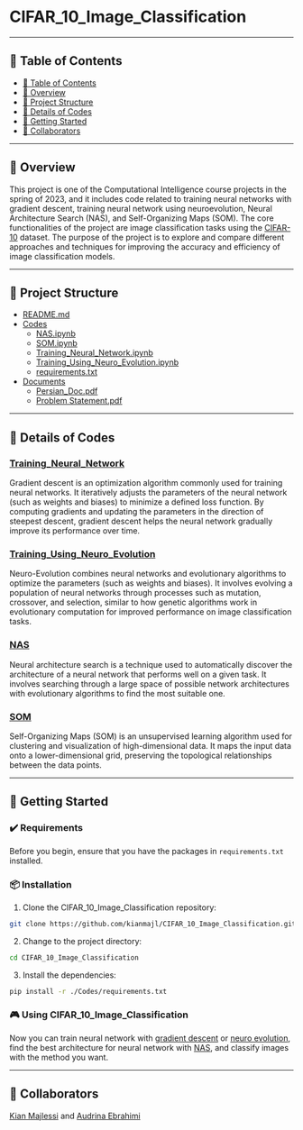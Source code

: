 <h1>
<br>CIFAR_10_Image_Classification
</h1>

---

## 📒 Table of Contents
- [📒 Table of Contents](#-table-of-contents)
- [📍 Overview](#-overview)
- [📂 Project Structure](#-project-structure)
- [🔎 Details of Codes](#-details-of-codes)
- [🚀 Getting Started](#-getting-started)
- [🤝 Collaborators](#-collaborators)


---
## 📍 Overview

This project is one of the Computational Intelligence course projects in the spring of 2023, and it includes code related to training neural networks with gradient descent, training neural network using neuroevolution, Neural Architecture Search (NAS), and Self-Organizing Maps (SOM). The core functionalities of the project are image classification tasks using the [CIFAR-10](https://www.cs.toronto.edu/~kriz/cifar.html) dataset. The purpose of the project is to explore and compare different approaches and techniques for improving the accuracy and efficiency of image classification models.

---


## 📂 Project Structure

 * [README.md](./README.md)
 * [Codes](./Codes)
   * [NAS.ipynb](./Codes/NAS.ipynb)
   * [SOM.ipynb](./Codes/SOM.ipynb)
   * [Training_Neural_Network.ipynb](./Codes/Training_Neural_Network.ipynb)
   * [Training_Using_Neuro_Evolution.ipynb](./Codes/Training_Using_Neuro_Evolution.ipynb)
   * [requirements.txt](./Codes/requirements.txt)
 * [Documents](./Documents)
   * [Persian_Doc.pdf](./Documents/Persian_Doc.pdf)
   * [Problem Statement.pdf](./Documents/Problem%20Statement.pdf)
  
---

## 🔎 Details of Codes

### [Training_Neural_Network](./Codes/Training_Neural_Network.ipynb)
Gradient descent is an optimization algorithm commonly used for training neural networks. It iteratively adjusts the parameters of the neural network (such as weights and biases) to minimize a defined loss function. By computing gradients and updating the parameters in the direction of steepest descent, gradient descent helps the neural network gradually improve its performance over time.

### [Training_Using_Neuro_Evolution](./Codes/Training_Using_Neuro_Evolution.ipynb)
Neuro-Evolution combines neural networks and evolutionary algorithms to optimize the parameters (such as weights and biases). It involves evolving a population of neural networks through processes such as mutation, crossover, and selection, similar to how genetic algorithms work in evolutionary computation for improved performance on image classification tasks.

### [NAS](./Codes/NAS.ipynb)
Neural architecture search is a technique used to automatically discover the architecture of a neural network that performs well on a given task. It involves searching through a large space of possible network architectures with evolutionary algorithms to find the most suitable one.

### [SOM](./Codes/SOM.ipynb)
Self-Organizing Maps (SOM) is an unsupervised learning algorithm used for clustering and visualization of high-dimensional data. It maps the input data onto a lower-dimensional grid, preserving the topological relationships between the data points.


---
## 🚀 Getting Started

### ✔️ Requirements

Before you begin, ensure that you have the packages in `requirements.txt` installed.

### 📦 Installation

1. Clone the CIFAR_10_Image_Classification repository:
```sh
git clone https://github.com/kianmajl/CIFAR_10_Image_Classification.git
```

2. Change to the project directory:
```sh
cd CIFAR_10_Image_Classification
```

3. Install the dependencies:
```sh
pip install -r ./Codes/requirements.txt
```

### 🎮 Using CIFAR_10_Image_Classification

Now you can train neural network with [gradient descent](./Codes/Training_Neural_Network.ipynb) or [neuro evolution](./Codes/Training_Using_Neuro_Evolution.ipynb), find the best architecture for neural network with [NAS](./Codes/NAS.ipynb), and classify images with the method you want.

---
## 🤝 Collaborators
[Kian Majlessi](https://github.com/kianmajl) and [Audrina Ebrahimi](https://github.com/audrina-ebrahimi)
